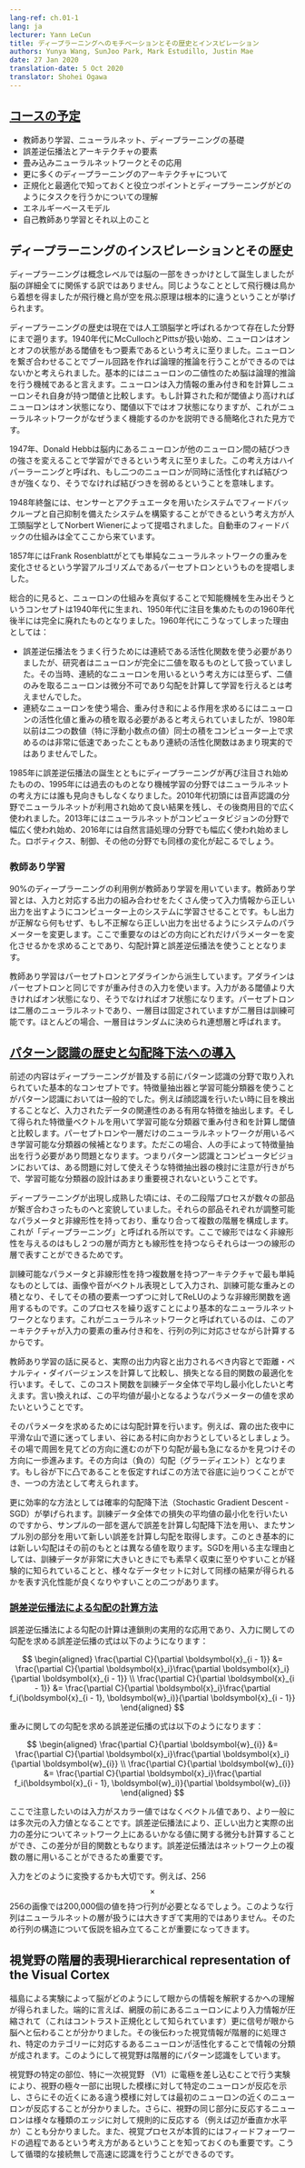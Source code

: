 ```yaml
---
lang-ref: ch.01-1
lang: ja
lecturer: Yann LeCun
title: ディープラーニングへのモチベーションとその歴史とインスピレーション
authors: Yunya Wang, SunJoo Park, Mark Estudillo, Justin Mae
date: 27 Jan 2020
translation-date: 5 Oct 2020
translator: Shohei Ogawa
---
```



<!-- ## [Course plan](https://www.youtube.com/watch?v=0bMe_vCZo30&t=217s) -->

## [コースの予定](https://www.youtube.com/watch?v=0bMe_vCZo30&t=217s)

<!--
Basics of Supervised Learning, Neural Nets, Deep Learning
Backpropagation and architectural components
Convolutional neural network and its applications
More Deep Learning Architectures
Regularization Tricks / Optimization Tricks / Understanding how Deep Learning works
Energy-based models
Self-supervised learning and beyond
-->

- 教師あり学習、ニューラルネット、ディープラーニングの基礎
- 誤差逆伝播法とアーキテクチャの要素
- 畳み込みニューラルネットワークとその応用
- 更に多くのディープラーニングのアーキテクチャについて
- 正規化と最適化で知っておくと役立つポイントとディープラーニングがどのようにタスクを行うかについての理解
- エネルギーベースモデル
- 自己教師あり学習とそれ以上のこと

<!-- ## Inspiration of Deep Learning and its history -->

## ディープラーニングのインスピレーションとその歴史

<!-- On a conceptual level, deep learning is inspired by the brain but not all of the brain's details are relevant. For a comparison, aeroplanes were inspired by birds. The principle of flying is the same but the details are extremely different.  -->

ディープラーニングは概念レベルでは脳の一部をきっかけとして誕生しましたが脳の詳細全てに関係する訳ではありません。同じようなこととして飛行機は鳥から着想を得ましたが飛行機と鳥が空を飛ぶ原理は根本的に違うということが挙げられます。

<!-- The history of deep learning goes back to a field which changed its name now to cybernetics. It started in the 1940s with McCulloch and Pitts. They came up with the idea that neurons are threshold units with on and off states. You could build a Boolean circuit by connecting neurons with each other and conduct logical inference with neurons. The brain is basically a logical inference machine because neurons are binary. Neurons compute a weighted sum of inputs and compare that sum to its threshold. It turns on if it's above the threshold and turns off if it's below, which is a simplified view of how neural networks work.  -->

ディープラーニングの歴史は現在では人工頭脳学と呼ばれるかつて存在した分野にまで遡ります。1940年代にMcCullochとPittsが扱い始め、ニューロンはオンとオフの状態がある閾値をもつ要素であるという考えに至りました。ニューロンを繋ぎ合わせることでブール回路を作れば論理的推論を行うことができるのではないかと考えられました。基本的にはニューロンの二値性のため脳は論理的推論を行う機械であると言えます。ニューロンは入力情報の重み付き和を計算しニューロンそれ自身が持つ閾値と比較します。もし計算された和が閾値より高ければニューロンはオン状態になり、閾値以下ではオフ状態になりますが、これがニューラルネットワークがなぜうまく機能するのかを説明できる簡略化された見方です。

<!-- In 1947, Donald Hebb had the idea that neurons in the brain learn by modifying the strength of the connections between neurons. This is called hyper learning, where if two neurons are fired together, then the connection linked between them increases; if they don't fire together, then the connection decreases.  -->

1947年、Donald Hebbは脳内にあるニューロンが他のニューロン間の結びつきの強さを変えることで学習ができるという考えに至りました。この考え方はハイパーラーニングと呼ばれ、もし二つのニューロンが同時に活性化すれば結びつきが強くなり、そうでなければ結びつきを弱めるということを意味します。

<!-- Later in 1948, cybernetics were proposed by Norbert Wiener, which is the idea that by having systems with sensors and actuators, you have a feedback loop and a self-regulatory system. The rules of the feedback mechanism of a car all come from this work.  -->

1948年終盤には、センサーとアクチュエータを用いたシステムでフィードバックループと自己抑制を備えたシステムを構築することができるという考え方が人工頭脳学としてNorbert Wienerによって提唱されました。自動車のフィードバックの仕組みは全てここから来ています。

<!-- In 1957, Frank Rosenblatt proposed the Perceptron, which is a learning algorithm that modifies the weights of very simple neural nets.  -->

1857年にはFrank Rosenblattがとても単純なニューラルネットワークの重みを変化させるという学習アルゴリズムであるパーセプトロンというものを提唱しました。

<!-- Overall, this idea of trying to build intellectual machines by simulating lots of neurons was born in 1940s, took off in 1950s, and completely died in late 1960s. The main reasons for the field dying off in 1960 are:
- The researchers used neurons that were binary. However, the way to get backpropagation to work is to use activation functions that are continuous. At that time, researchers didn't have the idea of using continuous neurons and they didn't think they can train with gradients because binary neurons are not differential.
- With continuous neurons, one would have to multiply the activation of a neuron by a weight to get a contribution to the weighted sum. However, before 1980, the multiplication of two numbers, especially floating-point numbers, were extremely slow. This resulted in another incentive to avoid using continuous neurons.  -->

総合的に見ると、ニューロンの仕組みを真似することで知能機械を生み出そうというコンセプトは1940年代に生まれ、1950年代に注目を集めたものの1960年代後半には完全に廃れたものとなりました。1960年代にこうなってしまった理由としては：
- 誤差逆伝播法をうまく行うためには連続である活性化関数を使う必要がありましたが、研究者はニューロンが完全に二値を取るものとして扱っていました。その当時、連続的なニューロンを用いるという考え方には至らず、二値のみを取るニューロンは微分不可であり勾配を計算して学習を行えるとは考えませんでした。
- 連続なニューロンを使う場合、重み付き和による作用を求めるにはニューロンの活性化値と重みの積を取る必要があると考えられていましたが、1980年以前は二つの数値（特に浮動小数点の値）同士の積をコンピューター上で求めるのは非常に低速であったこともあり連続の活性化関数はあまり現実的ではありませんでした。

<!-- Deep Learning took off again in 1985 with the emergence of backpropagation. In 1995, the field died again and the machine learning community abandoned the idea of neural nets. In early 2010, people start using neuron nets in speech recognition with huge performance improvement and later it became widely deployed in the commercial field. In 2013, computer vision started to switch to neuron nets. In 2016, the same transition occurred in natural language processing. Soon, similar revolutions will occur in robotics, control, and many other fields. -->

1985年に誤差逆伝播法の誕生とともにディープラーニングが再び注目され始めたものの、1995年には過去のものとなり機械学習の分野ではニューラルネットの考え方には誰も見向きもしなくなりました。2010年代初頭には音声認識の分野でニューラルネットが利用され始めて良い結果を残し、その後商用目的で広く使われました。2013年にはニューラルネットがコンピュータビジョンの分野で幅広く使われ始め、2016年には自然言語処理の分野でも幅広く使われ始めました。ロボティクス、制御、その他の分野でも同様の変化が起こるでしょう。

<!-- ### Supervised Learning -->
### 教師あり学習

<!-- $90\%$ of deep learning applications use supervised learning. Supervised learning is a process by which, you collect a bunch of pairs of inputs and outputs, and the inputs are feed into a machine to learn the correct output. When the output is correct, you don't do anything. If the output is wrong, you tweak the parameter of the machine and correct the output toward the one you want. The trick here is how you figure out which direction and how much you tweak the parameter and this goes back to gradient calculation and backpropagation.  -->

$90\%$のディープラーニングの利用例が教師あり学習を用いています。教師あり学習とは、入力と対応する出力の組み合わせをたくさん使って入力情報から正しい出力を出すようにコンピューター上のシステムに学習させることです。もし出力が正解なら何もせず、もし不正解なら正しい出力を出せるようにシステムのパラメーターを変更します。ここで重要なのはどの方向にどれだけパラメーターを変化させるかを求めることであり、勾配計算と誤差逆伝播法を使うこととなります。

<!-- Supervised learning stems from Perceptron and Adaline. The Adaline is based on the same architecture with weighted inputs; when it is above the threshold, it turns on and below the threshold, it turns off. The Perceptron is a 2-layer neuron net where the second layer is trainable and the first layer is fixed. Most of the time, the first layer is determined randomly and that's what they call associative layers.  -->

教師あり学習はパーセプトロンとアダラインから派生しています。アダラインはパーセプトロンと同じですが重み付きの入力を使います。入力がある閾値より大きければオン状態になり、そうでなければオフ状態になります。パーセプトロンは二層のニューラルネットであり、一層目は固定されていますが二層目は訓練可能です。ほとんどの場合、一層目はランダムに決められ連想層と呼ばれます。


<!-- ## [History of Pattern Recognition and introduction to Gradient Descent](https://www.youtube.com/watch?v=0bMe_vCZo30&t=1461s) -->
## [パターン認識の歴史と勾配降下法への導入](https://www.youtube.com/watch?v=0bMe_vCZo30&t=1461s)

<!-- The foregoing is the conceptual basis of pattern recognition before deep learning developed. The standard model of pattern recognition consists of feature extractor and trainable classifier. Input goes into the feature extractor, extracting relevant useful characteristics of inputs such as detecting an eye when the purpose is recognizing the face. Then, the vector of features is fed to the trainable classifier for computing weighted sum and comparing it with the threshold. Here, a trainable classifier could be a perceptron or single neural network. The problem is feature extractor should be engineered by hand. Which means, pattern recognition/computer vision focus on feature extractor considering how to design it for a particular problem, not much devoted to a trainable classifier.  -->

前述の内容はディープラーニングが普及する前にパターン認識の分野で取り入れられていた基本的なコンセプトです。特徴量抽出器と学習可能分類器を使うことがパターン認識においては一般的でした。例えば顔認識を行いたい時に目を検出することなど、入力されたデータの関連性のある有用な特徴を抽出します。そして得られた特徴量ベクトルを用いて学習可能な分類器で重み付き和を計算し閾値と比較します。パーセプトロンや一層だけのニューラルネットワークが用いるべき学習可能な分類器の候補となります。ただこの場合、人の手によって特徴量抽出を行う必要があり問題となります。つまりパターン認識とコンピュータビジョンにおいては、ある問題に対して使えそうな特徴抽出器の検討に注意が行きがちで、学習可能な分類器の設計はあまり重要視されないということです。

<!-- After the emergence and development of deep learning, the 2-stage process changed to the sequences of modules. Each module has tunable parameters and nonlinearity. Then, stack them making multiple layers. This is why it is called “deep learning”. The reason why using nonlinearity rather than linearity is that two linear layers could be one linear layer since the composition of two linear is linear.  -->

ディープラーニングが出現し成熟した頃には、その二段階プロセスが数々の部品が繋ぎ合わさったものへと変貌していました。それらの部品それぞれが調整可能なパラメータと非線形性を持っており、重なり合って複数の階層を構成します。これが「ディープラーニング」と呼ばれる所以です。ここで線形ではなく非線形性を与えるのはもし２つの層が両方とも線形性を持つならそれらは一つの線形の層で表すことができるためです。

<!-- The simplest multi-layer architecture with tunable parameters and nonlinearity could be: the input is represented as a vector such as an image or audio. This input is multiplied by the weight matrix whose coefficient is a tunable parameter. Then, every component of the result vector is passed through a nonlinear function such as ReLU. Repeating this process, it becomes a basic neural network. The reason why it is called a neural network is that this architecture calculates the weighted sum of components of input by corresponding rows of a matrix.  -->

訓練可能なパラメータと非線形性を持つ複数層を持つアーキテクチャで最も単純なものとしては、画像や音がベクトル表現として入力され、訓練可能な重みとの積となり、そしてその積の要素一つずつに対してReLUのような非線形関数を適用するものです。このプロセスを繰り返すことにより基本的なニューラルネットワークとなります。これがニューラルネットワークと呼ばれているのは、このアーキテクチャが入力の要素の重み付き和を、行列の列に対応させながら計算するからです。

<!-- Back to the point of supervised learning, we are comparing the resulting output with target output then optimize the objective function which is the loss, computing a distance/penalty/divergence between the result and target. Then, average this cost function over the training set. This is the goal we want to minimize. In other words, we want to find the value of the parameters that minimize this average.  -->

教師あり学習の話に戻ると、実際の出力内容と出力されるべき内容とで距離・ペナルティ・ダイバージェンスを計算して比較し、損失となる目的関数の最適化を行います。そして、このコスト関数を訓練データ全体で平均し最小化したいと考えます。言い換えれば、この平均値が最小となるようなパラメーターの値を求めたいということです。

<!-- The method of how to find it is computing gradient. For example, if we are lost in a smooth mountain at foggy night and want to go to the village in the valley. One way could be turning around and seeing which way the steepest way is to go down then take a small step down. The direction is (negative) gradient. With the assumption that the valley is convex, we could reach the valley.  -->

そのパラメータを求めるためには勾配計算を行います。例えば、霧の出た夜中に平滑な山で道に迷ってしまい、谷にある村に向かおうとしているとしましょう。その場で周囲を見てどの方向に進むのが下り勾配が最も急になるかを見つけその方向に一歩進みます。その方向は（負の）勾配（グラーディエント）となります。もし谷が下に凸であることを仮定すればこの方法で谷底に辿りつくことができ、一つの方法として考えられます。

<!-- The more efficient way is called Stochastic Gradient Descent (SGD). Since we want to minimize average loss over the training set, we take one sample or small group of samples and calculate the error, then use gradient descent. Then, we take a new sample and get a new value for the error, then get the gradient which is a different direction normally. Two of the main reasons for using SGD are that it helps a model to converge fast empirically if the training set is very large and it enables better generalization, which means getting similar performance on various sets of data.  -->

更に効率的な方法としては確率的勾配降下法（Stochastic Gradient Descent - SGD）が挙げられます。訓練データ全体での損失の平均値の最小化を行いたいのですから、サンプルの一部を選んで誤差を計算し勾配降下法を用い、またサンプル別の部分を用いて新しい誤差を計算し勾配を取得します。このとき基本的には新しい勾配はその前のもととは異なる値を取ります。SGDを用いる主な理由としては、訓練データが非常に大きいときにでも素早く収束に至りやすいことが経験的に知られていることと、様々なデータセットに対して同様の結果が得られるかを表す汎化性能が良くなりやすいことの二つがあります。

<!-- ### [Computing gradients by backpropagation](https://www.youtube.com/watch?v=0bMe_vCZo30&t=2336s) -->
### [誤差逆伝播法による勾配の計算方法](https://www.youtube.com/watch?v=0bMe_vCZo30&t=2336s)

<!-- Computing gradients by backpropagation is a practical application of the chain rule. The backpropagation equation for the input gradients is as follows: -->

誤差逆伝播法による勾配の計算は連鎖則の実用的な応用であり、入力に関しての勾配を求める誤差逆伝播の式は以下のようになります：

$$
\begin{aligned}
\frac{\partial C}{\partial \boldsymbol{x}_{i - 1}} &= \frac{\partial C}{\partial \boldsymbol{x}_i}\frac{\partial \boldsymbol{x}_i}{\partial \boldsymbol{x}_{i - 1}} \\
\frac{\partial C}{\partial \boldsymbol{x}_{i - 1}} &= \frac{\partial C}{\partial \boldsymbol{x}_i}\frac{\partial f_i(\boldsymbol{x}_{i - 1}, \boldsymbol{w}_i)}{\partial \boldsymbol{x}_{i - 1}}
\end{aligned}
$$

<!-- The backpropagation equation for the weight gradients is as follows: -->

重みに関しての勾配を求める誤差逆伝播の式は以下のようになります：

$$
\begin{aligned}
\frac{\partial C}{\partial \boldsymbol{w}_{i}} &= \frac{\partial C}{\partial \boldsymbol{x}_i}\frac{\partial \boldsymbol{x}_i}{\partial \boldsymbol{w}_{i}} \\
\frac{\partial C}{\partial \boldsymbol{w}_{i}} &= \frac{\partial C}{\partial \boldsymbol{x}_i}\frac{\partial f_i(\boldsymbol{x}_{i - 1}, \boldsymbol{w}_i)}{\partial \boldsymbol{w}_{i}}
\end{aligned}
$$

<!-- Note that instead of scalar inputs, they will be vector inputs. More generally, multi-dimensional inputs. Backpropagation allows you to compute the derivative of the difference of the output you want and the output you get (which is the value of the objective function) with respect to any value inside the network. Finally, backpropagation is essential as it applies to multiple layers.  -->

ここで注意したいのは入力がスカラー値ではなくベクトル値であり、より一般には多次元の入力値となることです。誤差逆伝播法により、正しい出力と実際の出力の差分についてネットワーク上にあるいかなる値に関する微分も計算することができ、この差分が目的関数ともなります。誤差逆伝播法はネットワーク上の複数の層に用いることができるため重要です。

<!-- It is important to consider how to interpret inputs. For example, an image of 256$$\times$$256 would require a 200,000 valued matrix. These would be huge matrices that the neural network layers will need to handle. It would be impractical to utilize such matrices. Therefore, it is important to make hypothesis of the structure of the matrix.  -->

入力をどのように変換するかも大切です。例えば、256$$\times$$256の画像では200,000個の値を持つ行列が必要となるでしょう。このような行列はニューラルネットの層が扱うには大きすぎて実用的ではありません。そのため行列の構造について仮説を組み立てることが重要になってきます。

<!-- ## Hierarchical representation of the Visual Cortex -->

## 視覚野の階層的表現Hierarchical representation of the Visual Cortex

<!-- Experiments by Fukushima gave us an understanding of how our brain interprets the input to our eyes. In summary, it was discovered that neurons in front of our retina compress the input (known as contrast normalization) and the signal travels from our eyes to our brain. After this, the image gets processed in stages and certain neurons get activated for certain categories. Hence, the visual cortex does pattern recognition in a hierarchical manner.  -->

福島による実験によって脳がどのようにして眼からの情報を解釈するかへの理解が得られました。端的に言えば、網膜の前にあるニューロンにより入力情報が圧縮されて（これはコントラスト正規化として知られています）更に信号が眼から脳へと伝わることが分かりました。その後伝わった視覚情報が階層的に処理され、特定のカテゴリーに対応するあるニューロンが活性化することで情報の分類が成されます。このようにして視覚野は階層的にパターン認識をしています。

<!-- Experiments in which researchers poked electrodes in specific areas of the visual cortex, specifically the V1 area made researchers realize that certain neurons react to motifs that appear in a very small area in a visual field and similarly with neighbouring neurons and neighbouring areas in the visual field. Additionally, neurons that react to the same visual field, react to different types of edges in an organized manner (*e.g.* vertical or horizontal edges). It is also important to note that there's also the idea that the visual process is essentially a feed forward process. Hence, somehow fast recognition can be done without some recurrent connections.  -->

視覚野の特定の部位、特に一次視覚野 （V1）に電極を差し込むことで行う実験により、視野の極々一部に出現した模様に対して特定のニューロンが反応を示し、さらにその近くにある違う模様に対しては最初のニューロンの近くのニューロンが反応することが分かりました。さらに、視野の同じ部分に反応するニューロンは様々な種類のエッジに対して規則的に反応する（例えば辺が垂直か水平か）ことも分かりました。また、視覚プロセスが本質的にはフィードフォーワードの過程であるという考え方があるということを知っておくのも重要です。こうして循環的な接続無しで高速に認識を行うことができるのです。
